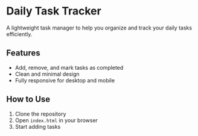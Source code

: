 # Daily Task Tracker

A lightweight task manager to help you organize and track your daily tasks efficiently.

## Features
- Add, remove, and mark tasks as completed
- Clean and minimal design
- Fully responsive for desktop and mobile

## How to Use
1. Clone the repository
2. Open `index.html` in your browser
3. Start adding tasks
